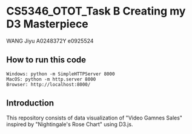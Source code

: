 # CS5346_OTOT_Task B    Creating my D3 Masterpiece
WANG Jiyu   A0248372Y   e0925524

## How to run this code
```
Windows: python -m SimpleHTTPServer 8000
MacOS: python -m http.server 8000
Browser: http://localhost:8000/
```

## Introduction
This repository consists of data visualization of "Video Gamnes Sales" inspired by "Nightingale's Rose Chart" using D3.js.
